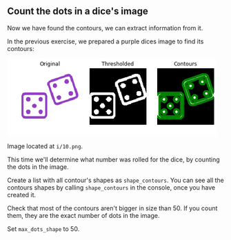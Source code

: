 ## Count the dots in a dice's image

Now we have found the contours, we can extract information from it.

In the previous exercise, we prepared a purple dices image to find its contours:

![3 images showing the steps to find contours](i/10.png)

Image located at `i/10.png`.

This time we'll determine what number was rolled for the dice, by counting the dots in the image.

<!-- The contours found in the previous exercise are preloaded as `contours`. -->

Create a list with all contour's shapes as `shape_contours`. You can see all the contours shapes by calling `shape_contours` in the console, once you have created it.

Check that most of the contours aren't bigger in size than 50. If you count them, they are the exact number of dots in the image.

<!-- `show_image_contour(image, contours)` is a preloaded function that displays the image with all contours found using Matplotlib. -->

Set `max_dots_shape` to 50.
<!-- 
### Instructions

- Make `shape_contours` be a list with all contour shapes of `contours`.

- Set the shape condition of the contours to be the maximum shape size of the dots `max_dots_shape`.

- Print the dice's number.
 -->
